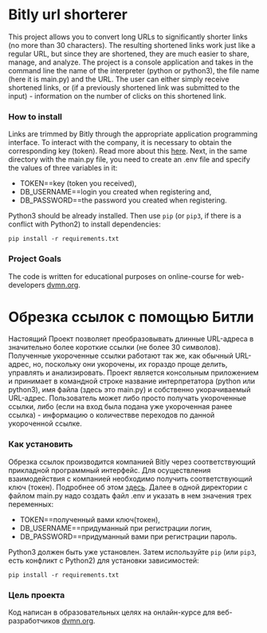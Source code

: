 # Bitly url shorterer

This project allows you to convert long URLs to significantly shorter links (no more than 30 characters). The resulting shortened links work just like a regular URL, but since they are shortened, they are much easier to share, manage, and analyze. The project is a console application and takes in the command line the name of the interpreter (python or python3), the file name (here it is main.py) and the URL. The user can either simply receive shortened links, or (if a previously shortened link was submitted to the input) - information on the number of clicks on this shortened link.

### How to install

Links are trimmed by Bitly through the appropriate application programming interface. To interact with the company, it is necessary to obtain the corresponding key (token). Read more about this [here](https://dev.bitly.com/get_started.html). Next, in the same directory with the main.py file, you need to create an .env file and specify the values of three variables in it: 
* TOKEN==key (token you received), 
* DB_USERNAME==login you created when registering and, 
* DB_PASSWORD==the password you created when registering.

Python3 should be already installed. 
Then use `pip` (or `pip3`, if there is a conflict with Python2) to install dependencies:
```
pip install -r requirements.txt
```

### Project Goals

The code is written for educational purposes on online-course for web-developers 
[dvmn.org](https://dvmn.org/).


# Обрезка ссылок с помощью Битли

Настоящий Проект позволяет преобразовывать длинные URL-адреса в значительно более короткие ссылки (не более 30 символов). Полученные укороченные ссылки работают так же, как обычный URL-адрес, но, поскольку они укорочены, их гораздо проще делить, управлять и анализировать. Проект является консольным приложением и принимает в командной строке название интерпретатора (python или python3), имя файла (здесь это main.py) и собственно укорачиваемый URL-адрес. Пользователь может либо просто получать укороченные ссылки, либо (если на вход была подана уже укороченная ранее ссылка) - информацию о количествве переходов по данной укороченной ссылке.

### Как установить

Обрезка ссылок производится компанией Bitly через соответствующий прикладной программный интерфейс. Для осуществления взаимодействия с компанией необходимо получить соответствующий ключ (токен). Подробнее об этом [здесь](https://dev.bitly.com/get_started.html). Далее в одной директории с файлом main.py надо создать файл .env и указать в нем значения трех переменных: 
* TOKEN==полученный вами ключ(токен), 
* DB_USERNAME==придуманный при регистрации логин, 
* DB_PASSWORD==придуманный вами при регистрации пароль.

Python3 должен быть уже установлен. 
Затем используйте `pip` (или `pip3`, есть конфликт с Python2) для установки зависимостей:
```
pip install -r requirements.txt
```

### Цель проекта

Код написан в образовательных целях на онлайн-курсе для веб-разработчиков [dvmn.org](https://dvmn.org/).